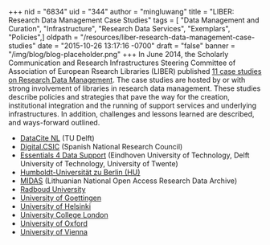 +++
nid = "6834"
uid = "344"
author = "mingluwang"
title = "LIBER: Research Data Management Case Studies"
tags = [ "Data Management and Curation", "Infrastructure", "Research Data Services", "Exemplars", "Policies",]
oldpath = "/resources/liber-research-data-management-case-studies"
date = "2015-10-26 13:17:16 -0700"
draft = "false"
banner = "/img/blog/blog-placeholder.png"
+++
In June 2014, the Scholarly Communication and Research Infrastructures
Steering Committee of Association of European Rsearch Libraries
(LIBER) published [11 case studies on Research Data
Management](http://libereurope.eu/committee/scholarly-research/research-data-management-case-studies/). The
case studies are hosted by or with strong involvement of libraries in
research data management. These studies describe policies and strategies
that pave the way for the creation, institutional integration and the
running of support services and underlying infrastructures. In addition,
challenges and lessons learned are described, and ways-forward outlined.

-   [DataCite
    NL](http://libereurope.eu/wp-content/uploads/2014/06/LIBER-Case-Study-DataCite-NL.pdf) (TU
    Delft)
-   [Digital.CSIC](http://libereurope.eu/wp-content/uploads/2014/06/LIBER-Case-Study-CSIC.pdf) (Spanish
    National Research Council)
-   [Essentials 4 Data
    Support](http://libereurope.eu/wp-content/uploads/2014/06/LIBER-Case-Study-Essential-4-Data-Support.pdf) (Eindhoven
    University of Technology, Delft University of Technology, University
    of Twente)
-   [Humboldt-Universität zu Berlin
    (HU)](http://libereurope.eu/wp-content/uploads/2014/06/LIBER-Case-Study-HUB1.pdf)
-   [MIDAS](http://libereurope.eu/wp-content/uploads/2014/06/LIBER-Case-Study-MIDAS.pdf) (Lithuanian
    National Open Access Research Data Archive)
-   [Radboud
    University](http://libereurope.eu/wp-content/uploads/2014/06/LIBER-Case-Study-Radboud.pdf)
-   [University of
    Goettingen](http://libereurope.eu/wp-content/uploads/2014/07/LIBER-Case-Study-Goettingen.pdf)
-   [University of
    Helsinki](http://libereurope.eu/wp-content/uploads/2014/06/LIBER-Case-Study-Helsinki.pdf)
-   [University College
    London](http://libereurope.eu/wp-content/uploads/2014/06/LIBER-Case-Study-UCL.pdf)
-   [University of
    Oxford](http://libereurope.eu/wp-content/uploads/2014/06/LIBER-Case-Study-UOX.pdf)
-   [University of
    Vienna](http://libereurope.eu/wp-content/uploads/2014/06/LIBER-Case-Study-UNVIE1.pdf)
